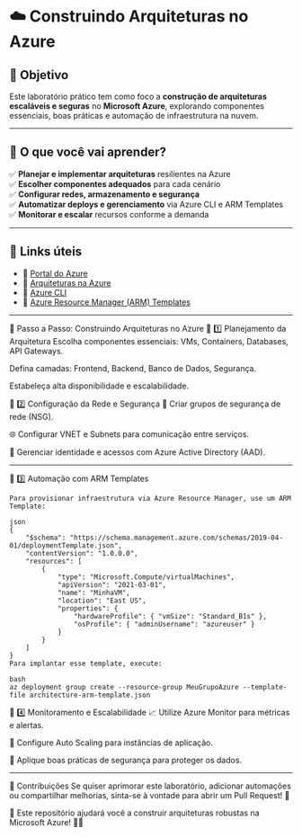 # ☁️ Construindo Arquiteturas no Azure  

## 📌 Objetivo  
Este laboratório prático tem como foco a **construção de arquiteturas escaláveis e seguras** no **Microsoft Azure**, explorando componentes essenciais, boas práticas e automação de infraestrutura na nuvem.  

---

## 📝 O que você vai aprender?  
✅ **Planejar e implementar arquiteturas** resilientes na Azure  
✅ **Escolher componentes adequados** para cada cenário  
✅ **Configurar redes, armazenamento e segurança**  
✅ **Automatizar deploys e gerenciamento** via Azure CLI e ARM Templates  
✅ **Monitorar e escalar** recursos conforme a demanda  

---

## 🔗 Links úteis  
- 🔹 [Portal do Azure](https://portal.azure.com/)  
- 🔹 [Arquiteturas na Azure](https://learn.microsoft.com/pt-br/azure/architecture/)  
- 🔹 [Azure CLI](https://learn.microsoft.com/pt-br/cli/azure/install-azure-cli)  
- 🔹 [Azure Resource Manager (ARM) Templates](https://learn.microsoft.com/pt-br/azure/azure-resource-manager/templates/)  

---

🚀 Passo a Passo: Construindo Arquiteturas no Azure
📌 1️⃣ Planejamento da Arquitetura
Escolha componentes essenciais: VMs, Containers, Databases, API Gateways.

Defina camadas: Frontend, Backend, Banco de Dados, Segurança.

Estabeleça alta disponibilidade e escalabilidade.

📌 2️⃣ Configuração da Rede e Segurança
🔐 Criar grupos de segurança de rede (NSG).

🌐 Configurar VNET e Subnets para comunicação entre serviços.

🔑 Gerenciar identidade e acessos com Azure Active Directory (AAD).

---

📌 3️⃣ Automação com ARM Templates
```plaintext 
Para provisionar infraestrutura via Azure Resource Manager, use um ARM Template:

json
{
    "$schema": "https://schema.management.azure.com/schemas/2019-04-01/deploymentTemplate.json",
    "contentVersion": "1.0.0.0",
    "resources": [
        {
            "type": "Microsoft.Compute/virtualMachines",
            "apiVersion": "2021-03-01",
            "name": "MinhaVM",
            "location": "East US",
            "properties": {
                "hardwareProfile": { "vmSize": "Standard_B1s" },
                "osProfile": { "adminUsername": "azureuser" }
            }
        }
    ]
}
Para implantar esse template, execute:

bash
az deployment group create --resource-group MeuGrupoAzure --template-file architecture-arm-template.json
```

📌 4️⃣ Monitoramento e Escalabilidade
📈 Utilize Azure Monitor para métricas e alertas.

🔄 Configure Auto Scaling para instâncias de aplicação.

🔐 Aplique boas práticas de segurança para proteger os dados.

---

🤝 Contribuições
Se quiser aprimorar este laboratório, adicionar automações ou compartilhar melhorias, sinta-se à vontade para abrir um Pull Request! 💙

📌 Este repositório ajudará você a construir arquiteturas robustas na Microsoft Azure! 🚀🔥
